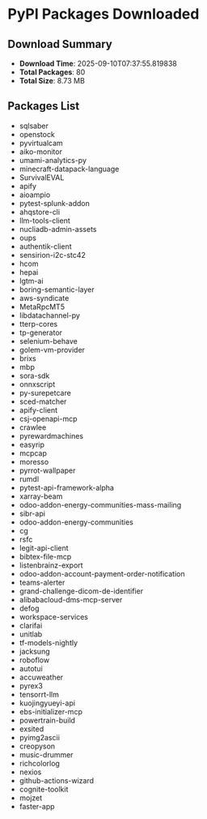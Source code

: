 # PyPI Packages Downloaded

## Download Summary
- **Download Time**: 2025-09-10T07:37:55.819838
- **Total Packages**: 80
- **Total Size**: 8.73 MB

## Packages List
- sqlsaber
- openstock
- pyvirtualcam
- aiko-monitor
- umami-analytics-py
- minecraft-datapack-language
- SurvivalEVAL
- apify
- aioampio
- pytest-splunk-addon
- ahqstore-cli
- llm-tools-client
- nucliadb-admin-assets
- oups
- authentik-client
- sensirion-i2c-stc42
- hcom
- hepai
- lgtm-ai
- boring-semantic-layer
- aws-syndicate
- MetaRpcMT5
- libdatachannel-py
- tterp-cores
- tp-generator
- selenium-behave
- golem-vm-provider
- brixs
- mbp
- sora-sdk
- onnxscript
- py-surepetcare
- sced-matcher
- apify-client
- csj-openapi-mcp
- crawlee
- pyrewardmachines
- easyrip
- mcpcap
- moresso
- pyrrot-wallpaper
- rumdl
- pytest-api-framework-alpha
- xarray-beam
- odoo-addon-energy-communities-mass-mailing
- sibr-api
- odoo-addon-energy-communities
- cg
- rsfc
- legit-api-client
- bibtex-file-mcp
- listenbrainz-export
- odoo-addon-account-payment-order-notification
- teams-alerter
- grand-challenge-dicom-de-identifier
- alibabacloud-dms-mcp-server
- defog
- workspace-services
- clarifai
- unitlab
- tf-models-nightly
- jacksung
- roboflow
- autotui
- accuweather
- pyrex3
- tensorrt-llm
- kuojingyueyi-api
- ebs-initializer-mcp
- powertrain-build
- exsited
- pyimg2ascii
- creopyson
- music-drummer
- richcolorlog
- nexios
- github-actions-wizard
- cognite-toolkit
- mojzet
- faster-app
